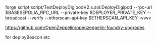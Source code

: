 forge script script/TestDeployDigipodV2.s.sol:DeployDigipod --rpc-url
$BASESEPOLIA_RPC_URL --private-key
$DEPLOYER_PRIVATE_KEY --broadcast --verify --etherscan-api-key $ETHERSCAN_API_KEY
-vvvv

https://github.com/OpenZeppelin/openzeppelin-foundry-upgrades

for deployBeacon etc
